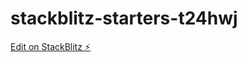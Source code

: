 # stackblitz-starters-t24hwj

[Edit on StackBlitz ⚡️](https://stackblitz.com/edit/stackblitz-starters-t24hwj)